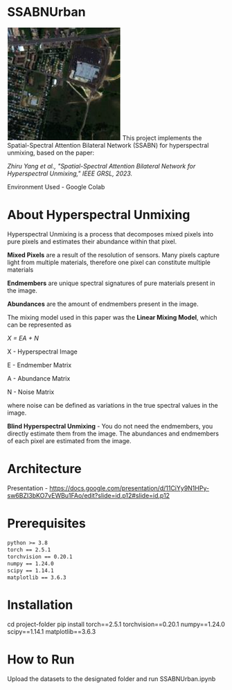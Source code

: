 # SSABNUrban

![Diagram](assets/urbanimage.png)
This project implements the Spatial-Spectral Attention Bilateral Network (SSABN) for hyperspectral unmixing, based on the paper: 

*Zhiru Yang et al., "Spatial-Spectral Attention Bilateral Network for Hyperspectral Unmixing," IEEE GRSL, 2023.*

Environment Used - Google Colab

# About Hyperspectral Unmixing
Hyperspectral Unmixing is a process that decomposes mixed pixels into pure pixels and estimates their abundance within that pixel. 

**Mixed Pixels** are a result of the resolution of sensors. Many pixels capture light from multiple materials, therefore one pixel 
can constitute multiple materials

**Endmembers** are unique spectral signatures of pure materials present in the image. 

**Abundances** are the amount of endmembers present in the image.

The mixing model used in this paper was the **Linear Mixing Model**, which can be represented as 

*X = EA + N*

X - Hyperspectral Image

E - Endmember Matrix

A - Abundance Matrix 

N - Noise Matrix

where noise can be defined as variations in the true spectral values in the image.

**Blind Hyperspectral Unmixing** - You do not need the endmembers, you directly estimate them from the image.
The abundances and endmembers of each pixel are estimated from the image.

# Architecture




Presentation - https://docs.google.com/presentation/d/11CiYy9N1HPy-sw6BZI3bKO7vEWBu1FAo/edit?slide=id.p12#slide=id.p12
# Prerequisites
```
python >= 3.8
torch == 2.5.1
torchvision == 0.20.1
numpy == 1.24.0
scipy == 1.14.1
matplotlib == 3.6.3
```
# Installation
cd project-folder
pip install torch==2.5.1 torchvision==0.20.1 numpy==1.24.0 scipy==1.14.1
matplotlib==3.6.3

# How to Run
Upload the datasets to the designated folder and run SSABNUrban.ipynb


